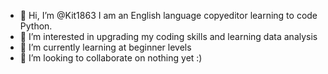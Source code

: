 - 👋 Hi, I’m @Kit1863  I am an English language copyeditor learning to code Python.
- 👀 I’m interested in upgrading my coding skills and learning data analysis
- 🌱 I’m currently learning at beginner levels
- 💞️ I’m looking to collaborate on nothing yet :)
  
  

<!---
Kit1863/Kit1863 is a ✨ special ✨ repository because its `README.md` (this file) appears on your GitHub profile.
You can click the Preview link to take a look at your changes.
--->
